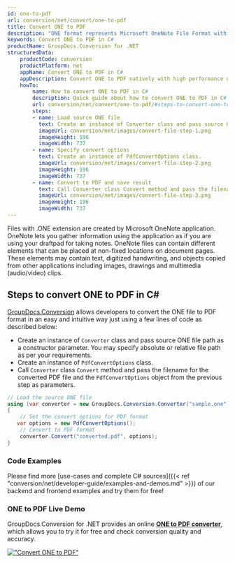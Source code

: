 ```yaml
---
id: one-to-pdf
url: conversion/net/convert/one-to-pdf
title: Convert ONE to PDF
description: "ONE format represents Microsoft OneNote File Format with .one extension. Learn how to convert ONE to PDF file programmatically in C# language using GroupDocs.Conversion for .NET library."
keywords: Convert ONE to PDF in C#
productName: GroupDocs.Conversion for .NET
structuredData:
    productCode: conversion
    productPlatform: net
    appName: Convert ONE to PDF in C#
    appDescription: Convert ONE to PDF natively with high performance using C# language and server side GroupDocs.Conversion for .NET APIs, without the use of any software like Microsoft or Open Office.
    howTo:
        name: How to convert ONE to PDF in C# 
        description: Quick guide about how to convert ONE to PDF in C# with high performance and accuracy.
        url: conversion/net/convert/one-to-pdf/#steps-to-convert-one-to-pdf-in-c
        steps:
        - name: Load source ONE file 
          text: Create an instance of Converter class and pass source ONE file path as a constructor parameter. You may specify absolute or relative file path as per your requirements. 
          imageUrl: conversion/net/images/convert-file-step-1.png
          imageHeight: 196
          imageWidth: 737
        - name: Specify convert options 
          text: Create an instance of PdfConvertOptions class.
          imageUrl: conversion/net/images/convert-file-step-2.png
          imageHeight: 196
          imageWidth: 737
        - name: Convert to PDF and save result 
          text: Call Converter class Convert method and pass the filename for the converted HTML file and the PdfConvertOptions object from the previous step as parameters.
          imageUrl: conversion/net/images/convert-file-step-3.png
          imageHeight: 196
          imageWidth: 737
---
```


Files with .ONE extension are created by Microsoft OneNote application. OneNote lets you gather information using the application as if you are using your draftpad for taking notes. OneNote files can contain different elements that can be placed at non-fixed locations on document pages. These elements may contain text, digitized handwriting, and objects copied from other applications including images, drawings and multimedia (audio/video) clips.

## Steps to convert ONE to PDF in C#

[GroupDocs.Conversion](https://products.groupdocs.com/conversion/net) allows developers to convert the ONE file to PDF format in an easy and intuitive way just using a few lines of code as described below:

* Create an instance of `Converter` class and pass source ONE file path as a constructor parameter. You may specify absolute or relative file path as per your requirements. 
* Create an instance of `PdfConvertOptions` class.
* Call `Converter` class `Convert` method and pass the filename for the converted PDF file and the `PdfConvertOptions` object from the previous step as parameters.

```csharp
// Load the source ONE file
using (var converter = new GroupDocs.Conversion.Converter("sample.one"))
{
    // Set the convert options for PDF format
   var options = new PdfConvertOptions();
    // Convert to PDF format
    converter.Convert("converted.pdf", options);
}
```

### Code Examples

Please find more [use-cases and complete C# sources]({{< ref "conversion/net/developer-guide/examples-and-demos.md" >}}) of our backend and frontend examples and try them for free!

### ONE to PDF Live Demo

GroupDocs.Conversion for .NET provides an online [**ONE to PDF converter**](https://products.groupdocs.app/conversion/one-to-pdf), which allows you to try it for free and check conversion quality and accuracy.

[!["Convert ONE to PDF"](conversion/net/images/convert-to-pdf/convert-one-to-pdf.png)](https://products.groupdocs.app/conversion/one-to-pdf)